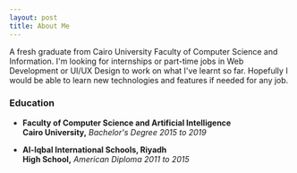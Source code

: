 ```yaml
---
layout: post
title: About Me
---
```


A fresh graduate from Cairo University Faculty of Computer Science and Information. I'm looking for internships or part-time jobs in Web Development or UI/UX Design to work on what I've learnt so far. Hopefully I would be able to learn new technologies and features if needed for any job.


### Education
 - **Faculty of Computer Science and Artificial Intelligence**    
**Cairo University,** _Bachelor's Degree_
_2015 to 2019_ 

 - **Al-Iqbal International Schools, Riyadh**   
**High School,** _American Diploma_
_2011 to 2015_  


